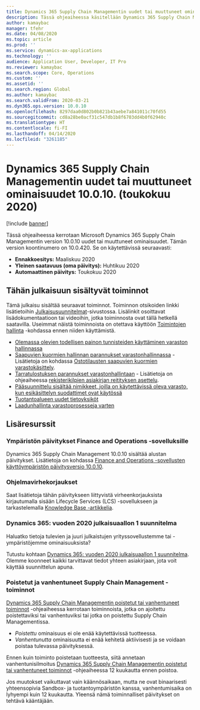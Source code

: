 ```yaml
---
title: Dynamics 365 Supply Chain Managementin uudet tai muuttuneet ominaisuudet 10.0.10. (toukokuu 2020)
description: Tässä ohjeaiheessa käsitellään Dynamics 365 Supply Chain Managementin version 10.0.10 uusia tai muuttuneita ominaisuuksia.
author: kamaybac
manager: tfehr
ms.date: 04/08/2020
ms.topic: article
ms.prod: ''
ms.service: dynamics-ax-applications
ms.technology: ''
audience: Application User, Developer, IT Pro
ms.reviewer: kamaybac
ms.search.scope: Core, Operations
ms.custom: ''
ms.assetid: ''
ms.search.region: Global
ms.author: kamaybac
ms.search.validFrom: 2020-03-21
ms.dyn365.ops.version: 10.0.10
ms.openlocfilehash: 8297daa0d802b0b821b43aebe7a841011c70fd55
ms.sourcegitcommit: cd8a28be0acf31c547db1b8f6703dd4b0f62940c
ms.translationtype: HT
ms.contentlocale: fi-FI
ms.lasthandoff: 04/14/2020
ms.locfileid: "3261185"
---
```

# <a name="whats-new-or-changed-in-dynamics-365-supply-chain-management-10010-may-2020"></a>Dynamics 365 Supply Chain Managementin uudet tai muuttuneet ominaisuudet 10.0.10. (toukokuu 2020)

[!include [banner](../includes/banner.md)]

Tässä ohjeaiheessa kerrotaan Microsoft Dynamics 365 Supply Chain Managementin version 10.0.10 uudet tai muuttuneet ominaisuudet. Tämän version koontinumero on 10.0.420. Se on käytettävissä seuraavasti:

- **Ennakkoesitys:** Maaliskuu 2020
- **Yleinen saatavuus (oma päivitys):** Huhtikuu 2020
- **Automaattinen päivitys:** Toukokuu 2020

## <a name="features-included-in-this-release"></a>Tähän julkaisuun sisältyvät toiminnot

Tämä julkaisu sisältää seuraavat toiminnot. Toiminnon otsikoiden linkki lisätietoihin [Julkaisusuunnitelmat](https://docs.microsoft.com/dynamics365/release-plans/)-sivustossa. Lisälinkit osoittavat lisädokumentaatioon tai videoihin, jotka toiminnosta ovat tällä hetkellä saatavilla. Useimmat näistä toiminnoista on otettava käyttöön [Toimintojen hallinta](../../fin-ops-core/fin-ops/get-started/feature-management/feature-management-overview.md) -kohdassa ennen niiden käyttämistä.

- [Olemassa olevien todellisen painon tunnisteiden käyttäminen varaston hallinnassa](https://docs.microsoft.com/dynamics365-release-plan/2020wave1/dynamics365-supply-chain-management/enhancement-use-existing-catch-weight-tags-warehouse-management)
- [Saapuvien kuormien hallinnan parannukset varastonhallinnassa](https://docs.microsoft.com/dynamics365-release-plan/2020wave1/dynamics365-supply-chain-management/warehouse-management-inbound-load-management-enhancement) - Lisätietoja on kohdassa [Ostotilausten saapuvien kuormien varastokäsittely](../warehousing/inbound-load-handling.md).
- [Tarratulostuksen parannukset varastonhallintaan](https://docs.microsoft.com/dynamics365-release-plan/2020wave1/dynamics365-supply-chain-management/label-printing-enhancements-warehouse-management) - Lisätietoja on ohjeaiheessa [rekisterikilpien asiakirjan reitityksen asettelu](../warehousing/document-routing-layout-for-license-plates.md).
- [Pääsuunnittelu sisältää nimikkeet, joilla on käytettävissä oleva varasto, kun esikäsittelyn suodattimet ovat käytössä](https://docs.microsoft.com/dynamics365-release-plan/2020wave1/dynamics365-supply-chain-management/master-planning-include-items-on-hand-when-pre-processing-filters-are-enabled)
- [Tuotantoalueen uudet tietoyksiköt](https://docs.microsoft.com/dynamics365-release-plan/2020wave1/dynamics365-supply-chain-management/new-data-entities-manufacturing-area)
- [Laadunhallinta varastoprosesseja varten](https://docs.microsoft.com/dynamics365-release-plan/2019wave2/dynamics365-supply-chain-management/quality-management-warehouse-processes)

## <a name="additional-resources"></a>Lisäresurssit

### <a name="platform-updates-for-finance-and-operations-apps"></a>Ympäristön päivitykset Finance and Operations -sovelluksille

Dynamics 365 Supply Chain Management 10.0.10 sisältää alustan päivitykset. Lisätietoja on kohdassa [Finance and Operations -sovellusten käyttöympäristön päivitysversio 10.0.10](../../fin-ops-core/dev-itpro/get-started/whats-new-platform-update-34.md).

### <a name="bug-fixes"></a>Ohjelmavirhekorjaukset

Saat lisätietoja tähän päivitykseen liittyvistä virheenkorjauksista kirjautumalla sisään Lifecycle Services (LCS) -sovellukseen ja tarkastelemalla [Knowledge Base -artikkelia](https://fix.lcs.dynamics.com/Issue/Details?bugId=424137&dbType=3&qc=bf63d49dcc96e51eb42ac1dd66c6c5e5d7548f1e176f729e324ea3353b9860cb).

### <a name="dynamics-365-2020-release-wave-1-plan"></a>Dynamics 365: vuoden 2020 julkaisuaallon 1 suunnitelma

Haluatko tietoja tulevien ja juuri julkaistujen yrityssovellustemme tai -ympäristöjemme ominaisuuksista?

Tutustu kohtaan [Dynamics 365: vuoden 2020 julkaisuaallon 1 suunnitelma](https://docs.microsoft.com/dynamics365-release-plan/2020wave1/index). Olemme koonneet kaikki tarvittavat tiedot yhteen asiakirjaan, jota voit käyttää suunnittelun apuna.

### <a name="removed-and-deprecated-supply-chain-management-features"></a>Poistetut ja vanhentuneet Supply Chain Management -toiminnot

[Dynamics 365 Supply Chain Managementin poistetut tai vanhentuneet toiminnot](removed-deprecated-features-scm-updates.md) -ohjeaiheessa kerrotaan toiminnoista, jotka on ajoitettu poistettaviksi tai vanhentuviksi tai jotka on poistettu Supply Chain Managementissa.

- *Poistettu* ominaisuus ei ole enää käytettävissä tuotteessa.
- *Vanhentunutta* ominaisuutta ei enää kehitetä aktiivisesti ja se voidaan poistaa tulevassa päivityksessä.

Ennen kuin toiminto poistetaan tuotteesta, siitä annetaan vanhentunisilmoitus [Dynamics 365 Supply Chain Managementin poistetut tai vanhentuneet toiminnot](removed-deprecated-features-scm-updates.md) -ohjeaiheessa 12 kuukautta ennen poistoa.

Jos muutokset vaikuttavat vain käännösaikaan, mutta ne ovat binaarisesti yhteensopivia Sandbox- ja tuotantoympäristön kanssa, vanhentumisaika on lyhyempi kuin 12 kuukautta. Yleensä nämä toiminnalliset päivitykset on tehtävä kääntäjään.
